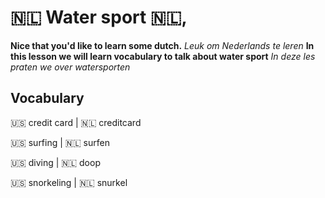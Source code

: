 # 🇳🇱 Water sport 🇳🇱,

__Nice that you'd like to learn some dutch.__
_Leuk om Nederlands te leren_
__In this lesson we will learn vocabulary to talk about water sport__
_In deze les praten we over watersporten_

## Vocabulary

🇺🇸 credit card        | 🇳🇱 creditcard  

🇺🇸 surfing            | 🇳🇱 surfen  

🇺🇸 diving             | 🇳🇱 doop  

🇺🇸 snorkeling         | 🇳🇱 snurkel  